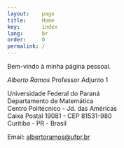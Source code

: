 ```yaml
---
layout:    page
title:     Home
key:       index
lang:      br
order:     0
permalink: /
---
```

Bem-vindo à minha página pessoal. <br />

_Alberto Ramos_
Professor Adjunto 1

Universidade Federal do Paraná <br />
Departamento de Matemática <br />
Centro Politécnico - Jd. das Américas <br />
Caixa Postal 19081 - CEP 81531-980 <br />
Curitiba - PR - Brasil

Email: albertoramos@ufpr.br

